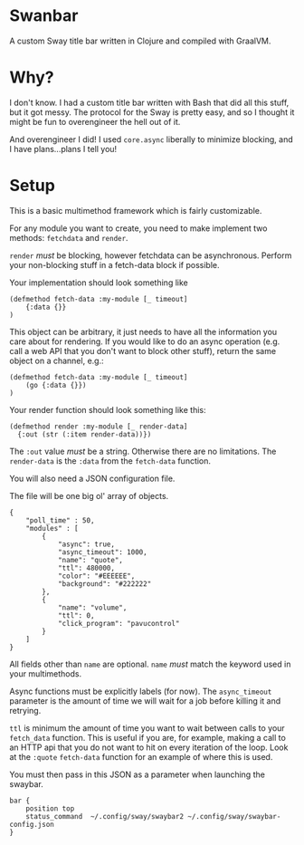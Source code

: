 # Swanbar

A custom Sway title bar written in Clojure and compiled with GraalVM. 

# Why? 

I don't know.  I had a custom title bar written with Bash that did all this stuff, but it got messy.  The protocol for the Sway is pretty easy, and so I thought it might be fun to overengineer the hell out of it. 

And overengineer I did!  I used `core.async` liberally to minimize blocking, and I have plans...plans I tell you! 

# Setup

This is a basic multimethod framework which is fairly customizable. 

For any module you want to create, you need to make implement two methods: `fetchdata` and `render`.  

`render` *must* be blocking, however fetchdata can be asynchronous.  Perform your non-blocking stuff in a fetch-data block if possible. 

Your implementation should look something like 

```
(defmethod fetch-data :my-module [_ timeout] 
    {:data {}}
)
```

This object can be arbitrary, it just needs to have all the information you care about for rendering. If you would like to do an async operation (e.g. call a web API that you don't want to block other stuff), return the same object on a channel, e.g.:

```
(defmethod fetch-data :my-module [_ timeout] 
    (go {:data {}})
)
```


Your render function should look something like this: 

```
(defmethod render :my-module [_ render-data]
  {:out (str (:item render-data))})
```

The `:out` value *must* be a string. Otherwise there are no limitations.  The `render-data` is the `:data` from the `fetch-data` function. 


You will also need a JSON configuration file.  

The file will be one big ol' array of objects.  

```
{
	"poll_time" : 50,
	"modules" : [
		{
			"async": true,
			"async_timeout": 1000,
			"name": "quote",
			"ttl": 480000,
			"color": "#EEEEEE",
			"background": "#222222"
		},
		{
			"name": "volume",
			"ttl": 0, 
			"click_program": "pavucontrol"
		}
	]
}

```

All fields other than `name` are optional. `name` *must* match the keyword used in your multimethods. 

Async functions must be explicitly labels (for now). The `async_timeout` parameter is the amount of time we will wait for a job before killing it and retrying. 

`ttl` is minimum the amount of time you want to wait between calls to your `fetch_data` function.  This is useful if you are, for example, making a call to an HTTP api that you do not want to hit on every iteration of the loop. Look at the `:quote` `fetch-data` function for an example of where this is used. 

You must then pass in this JSON as a parameter when launching the swaybar. 


```
bar {
    position top 
    status_command  ~/.config/sway/swaybar2 ~/.config/sway/swaybar-config.json
}
```
